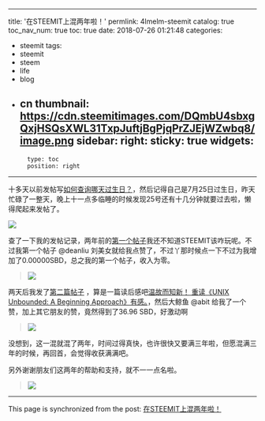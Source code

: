 
---
title: '在STEEMIT上混两年啦！'
permlink: 4lmelm-steemit
catalog: true
toc_nav_num: true
toc: true
date: 2018-07-26 01:21:48
categories:
- steemit
tags:
- steemit
- steem
- life
- blog
- cn
thumbnail: https://cdn.steemitimages.com/DQmbU4sbxgQxjHSQsXWL31TxpJuftjBgPjqPrZJEjWZwbq8/image.png
sidebar:
    right:
        sticky: true
widgets:
    -
        type: toc
        position: right
---


十多天以前发帖写[如何查询哪天过生日？](https://steemit.com/cn/@oflyhigh/2s8422)，然后记得自己是7月25日过生日，昨天忙碌了一整天，晚上十一点多临睡的时候发现25号还有十几分钟就要过去啦，懒得爬起来发帖了。

![](https://cdn.steemitimages.com/DQmbU4sbxgQxjHSQsXWL31TxpJuftjBgPjqPrZJEjWZwbq8/image.png)

查了一下我的发帖记录，两年前的[第一个帖子](https://steemit.com/howto/@oflyhigh/btgpq)我还不知道STEEMIT该咋玩呢。不过我第一个帖子 @deanliu 刘美女就给我点赞了，不过丫那时候点一下不过为我增加了0.00000SBD，总之我的第一个帖子，收入为零。

>![](https://cdn.steemitimages.com/DQmQAWkhM6zZhDmq7ZZkgrJep3P1EbZ2oG5YoyXEWEkieb5/image.png)

两天后我发了[第二篇帖子](https://steemit.com/cn/@oflyhigh/unix-unbounded-a-beginning-approach) ，算是一篇读后感吧[温故而知新！ 重读《UNIX Unbounded: A Beginning Approach》有感。](https://steemit.com/cn/@oflyhigh/unix-unbounded-a-beginning-approach)，然后大鲸鱼 @abit 给我了一个赞，加上其它朋友的赞，竟然得到了36.96 SBD，好激动啊

>![](https://cdn.steemitimages.com/DQmRQUMVJRhArCf8uYRjCM4ygAyru2M1DGUhd3hGeqKJyqH/image.png)

没想到，这一混就混了两年，时间过得真快，也许很快又要满三年啦，但愿混满三年的时候，再回首，会觉得收获满满吧。

另外谢谢朋友们这两年的帮助和支持，就不一一点名啦。

>![](https://cdn.steemitimages.com/DQmY176uadPRbMhQZiFJWr5D8M8e9EE2oc16NGhnNwNsMYf/image.png)

- - -

This page is synchronized from the post: [在STEEMIT上混两年啦！](https://steemit.com/@oflyhigh/4lmelm-steemit)
